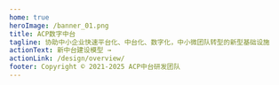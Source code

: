```yaml
---
home: true
heroImage: /banner_01.png
title: ACP数字中台 
tagline: 协助中小企业快速平台化、中台化、数字化，中小微团队转型的新型基础设施
actionText: 新中台建设模型 →
actionLink: /design/overview/
footer: Copyright © 2021-2025 ACP中台研发团队
---
```

